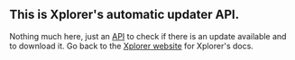 ## This is Xplorer's automatic updater API.

Nothing much here, just an [API](https://updater.xplorer.space) to check if there is an update available and to download it.
Go back to the [Xplorer website](https://xplorer.space) for Xplorer's docs.
